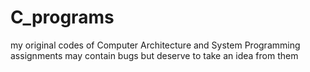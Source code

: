 # C_programs
my original codes of Computer Architecture and System Programming assignments
may contain bugs but deserve to take an idea from them
